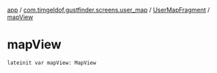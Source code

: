 [app](../../index.md) / [com.timgeldof.gustfinder.screens.user_map](../index.md) / [UserMapFragment](index.md) / [mapView](./map-view.md)

# mapView

`lateinit var mapView: MapView`